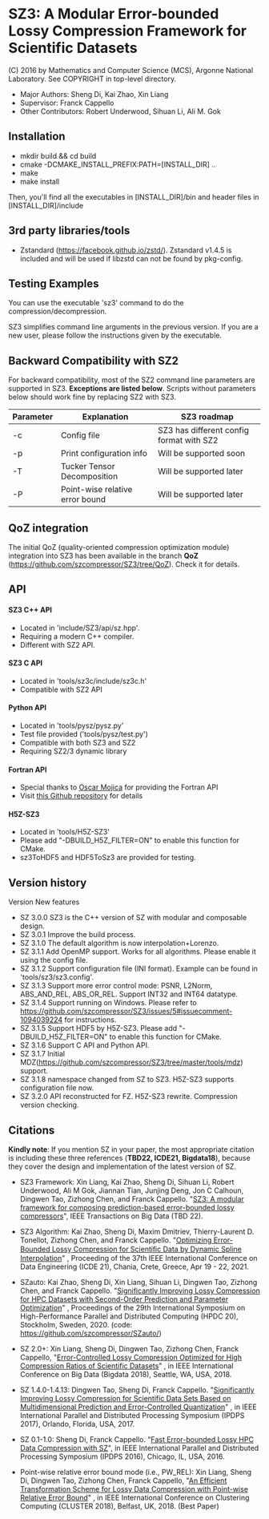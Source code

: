 SZ3: A Modular Error-bounded Lossy Compression Framework for Scientific Datasets
=====
(C) 2016 by Mathematics and Computer Science (MCS), Argonne National Laboratory. See COPYRIGHT in top-level directory.

* Major Authors: Sheng Di, Kai Zhao, Xin Liang
* Supervisor: Franck Cappello
* Other Contributors: Robert Underwood, Sihuan Li, Ali M. Gok


## Installation

* mkdir build && cd build
* cmake -DCMAKE_INSTALL_PREFIX:PATH=[INSTALL_DIR] ..
* make
* make install

Then, you'll find all the executables in [INSTALL_DIR]/bin and header files in [INSTALL_DIR]/include

## 3rd party libraries/tools

* Zstandard (https://facebook.github.io/zstd/). Zstandard v1.4.5 is included and will be used if libzstd can not be found by
  pkg-config.

## Testing Examples

You can use the executable 'sz3' command to do the compression/decompression.

SZ3 simplifies command line arguments in the previous version. If you are a new user, please follow the instructions
given by the executable.


## Backward Compatibility with SZ2
For backward compatibility, most of the SZ2 command line parameters are supported in SZ3. **Exceptions are listed below**.
Scripts without parameters below should work fine by replacing SZ2 with SZ3.

| Parameter | Explanation                     | SZ3 roadmap                              |
|-----------|---------------------------------|------------------------------------------|
| -c        | Config file                     | SZ3 has different config format with SZ2 |
| -p        | Print configuration info        | Will be supported soon                   |
| -T        | Tucker Tensor Decomposition     | Will be supported later                  |
| -P        | Point-wise relative error bound | Will be supported later                  |

## QoZ integration

The initial QoZ (quality-oriented compression optimization module) integration into SZ3 has been available in the branch **QoZ** (https://github.com/szcompressor/SZ3/tree/QoZ). Check it for details.

## API

#### SZ3 C++ API
* Located in 'include/SZ3/api/sz.hpp'. 
* Requiring a modern C++ compiler.  
* Different with SZ2 API.

#### SZ3 C API
* Located in 'tools/sz3c/include/sz3c.h'
* Compatible with SZ2 API

#### Python API
* Located in 'tools/pysz/pysz.py'
* Test file provided ('tools/pysz/test.py')
* Compatible with both SZ3 and SZ2
* Requiring SZ2/3 dynamic library

#### Fortran API
* Special thanks to [Oscar Mojica](https://github.com/ofmla) for providing the Fortran API
* Visit [this Github repository](https://github.com/ofmla/sz3_simple_example) for details

#### H5Z-SZ3
* Located in 'tools/H5Z-SZ3'
* Please add "-DBUILD_H5Z_FILTER=ON" to enable this function for CMake.
* sz3ToHDF5 and HDF5ToSz3 are provided for testing.

[//]: # (* Use examples/print_h5repack_args.c to construct the cd_values parameters based on the specified error configuration.)
[//]: # ()
[//]: # (* Compression example: )
[//]: # (`h5repack -f UD=32024,0,5,0,981668463,0,0,0 -i ~/Data/CESM-ATM-tylor/1800x3600/CLDLOW_1_1800_3600.dat.h5 -o ~/Data/CESM-ATM-tylor/1800x3600/CLDLOW_1_1800_3600.dat.sz3.h5`)
[//]: # ()
[//]: # (* Decompression example:)
[//]: # (`h5repack -f NONE -i ~/Data/CESM-ATM-tylor/1800x3600/CLDLOW_1_1800_3600.dat.sz3.h5 -o ~/Data/CESM-ATM-tylor/1800x3600/CLDLOW_1_1800_3600.dat.sz3.out.h5`)
[//]: # ()
[//]: # (* Alternatively, the error bound information can also be given through sz3.config &#40;when there are no cd_values for h5repack&#41;. Example &#40;You need to put sz3.config in the current local directory so that it will read sz3.config to get error bounds&#41;:)
[//]: # (`h5repack -f UD=32024,0 -i ~/Data/CESM-ATM-tylor/1800x3600/CLDLOW_1_1800_3600.dat.h5 -o ~/Data/CESM-ATM-tylor/1800x3600/CLDLOW_1_1800_3600.dat.sz3.h5`)



## Version history

Version New features

* SZ 3.0.0 SZ3 is the C++ version of SZ with modular and composable design.
* SZ 3.0.1 Improve the build process.
* SZ 3.1.0 The default algorithm is now interpolation+Lorenzo.
* SZ 3.1.1 Add OpenMP support. Works for all algorithms. Please enable it using the config file. 
* SZ 3.1.2 Support configuration file (INI format). Example can be found in 'tools/sz3/sz3.config'.
* SZ 3.1.3 Support more error control mode: PSNR, L2Norm, ABS_AND_REL, ABS_OR_REL. Support INT32 and INT64 datatype.
* SZ 3.1.4 Support running on Windows. Please refer to https://github.com/szcompressor/SZ3/issues/5#issuecomment-1094039224 for instructions.
* SZ 3.1.5 Support HDF5 by H5Z-SZ3. Please add "-DBUILD_H5Z_FILTER=ON" to enable this function for CMake.
* SZ 3.1.6 Support C API and Python API.
* SZ 3.1.7 Initial MDZ(https://github.com/szcompressor/SZ3/tree/master/tools/mdz) support.
* SZ 3.1.8 namespace changed from SZ to SZ3. H5Z-SZ3 supports configuration file now.
* SZ 3.2.0 API reconstructed for FZ. H5Z-SZ3 rewrite. Compression version checking.

## Citations

**Kindly note**: If you mention SZ in your paper, the most appropriate citation is including these three references (**TBD22, ICDE21, Bigdata18**), because they cover the design and implementation of the latest version of SZ.

* SZ3 Framework: Xin Liang, Kai Zhao, Sheng Di, Sihuan Li, Robert Underwood, Ali M Gok, Jiannan Tian, Junjing Deng, Jon C Calhoun, Dingwen Tao, Zizhong Chen, and Franck Cappello.
  "[SZ3: A modular framework for composing prediction-based error-bounded lossy compressors](https://ieeexplore.ieee.org/abstract/document/9866018)",
  IEEE Transactions on Big Data (TBD 22).

* SZ3 Algorithm: Kai Zhao, Sheng Di, Maxim Dmitriev, Thierry-Laurent D. Tonellot, Zizhong Chen, and Franck
  Cappello. "[Optimizing Error-Bounded Lossy Compression for Scientiﬁc Data by Dynamic Spline Interpolation](https://ieeexplore.ieee.org/document/9458791)"
  , Proceeding of the 37th IEEE International Conference on Data Engineering (ICDE 21), Chania, Crete, Greece, Apr 19 -
  22, 2021.

* SZauto: Kai Zhao, Sheng Di, Xin Liang, Sihuan Li, Dingwen Tao, Zizhong Chen, and Franck
  Cappello. "[Significantly Improving Lossy Compression for HPC Datasets with Second-Order Prediction and Parameter Optimization](https://dl.acm.org/doi/10.1145/3369583.3392688)"
  , Proceedings of the 29th International Symposium on High-Performance Parallel and Distributed Computing (HPDC 20),
  Stockholm, Sweden, 2020. (code: https://github.com/szcompressor/SZauto/)

* SZ 2.0+: Xin Liang, Sheng Di, Dingwen Tao, Zizhong Chen, Franck
  Cappello, "[Error-Controlled Lossy Compression Optimized for High Compression Ratios of Scientific Datasets](https://ieeexplore.ieee.org/document/8622520)"
  , in IEEE International Conference on Big Data (Bigdata 2018), Seattle, WA, USA, 2018.

* SZ 1.4.0-1.4.13: Dingwen Tao, Sheng Di, Franck
  Cappello. "[Significantly Improving Lossy Compression for Scientific Data Sets Based on Multidimensional Prediction and Error-Controlled Quantization](https://ieeexplore.ieee.org/document/7967203)"
  , in IEEE International Parallel and Distributed Processing Symposium (IPDPS 2017), Orlando, Florida, USA, 2017.

* SZ 0.1-1.0: Sheng Di, Franck
  Cappello. "[Fast Error-bounded Lossy HPC Data Compression with SZ](https://ieeexplore.ieee.org/document/7516069)", in
  IEEE International Parallel and Distributed Processing Symposium (IPDPS 2016), Chicago, IL, USA, 2016.

* Point-wise relative error bound mode (i.e., PW_REL): Xin Liang, Sheng Di, Dingwen Tao, Zizhong Chen, Franck
  Cappello, "[An Efficient Transformation Scheme for Lossy Data Compression with Point-wise Relative Error Bound](https://ieeexplore.ieee.org/document/8514879)"
  , in IEEE International Conference on Clustering Computing (CLUSTER 2018), Belfast, UK, 2018. (Best Paper)

